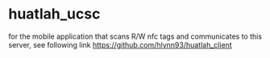 # huatlah_ucsc

for the mobile application that scans R/W nfc tags and communicates to this server, see following link
https://github.com/hlynn93/huatlah_client

